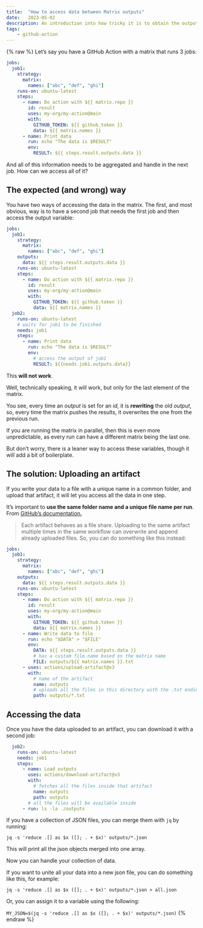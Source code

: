 ```yaml
---
title:  "How to access data between Matrix outputs"
date:   2023-05-02
description: An introduction into how tricky it is to obtain the output from a matrix
tags:
    - github-action
---
```

{% raw %}
Let’s say you have a GitHub Action with a matrix that runs 3 jobs:
```yaml
jobs:
  job1:
    strategy:
      matrix:
        names: ["abc", "def", "ghi"]
    runs-on: ubuntu-latest
    steps:
      - name: Do action with ${{ matrix.repo }}
        id: result
        uses: my-org/my-action@main
        with:
          GITHUB_TOKEN: ${{ github.token }}
          data: ${{ matrix.names }}
      - name: Print data
        run: echo "The data is $RESULT"
        env:
          RESULT: ${{ steps.result.outputs.data }}
```
And all of this information needs to be aggregated and handle in the next job. How can we access all of it?
## The expected (and wrong) way
You have two ways of accessing the data in the matrix. The first, and most obvious, way is to have a second job that needs the first job and then access the output variable:
```yaml
jobs:
  job1:
    strategy:
      matrix:
        names: ["abc", "def", "ghi"]
    outputs:
      data: ${{ steps.result.outputs.data }}
    runs-on: ubuntu-latest
    steps:
      - name: Do action with ${{ matrix.repo }}
        id: result
        uses: my-org/my-action@main
        with:
          GITHUB_TOKEN: ${{ github.token }}
          data: ${{ matrix.names }}
  job2:
    runs-on: ubuntu-latest
    # waits for job1 to be finished
    needs: job1
    steps:
      - name: Print data
        run: echo "The data is $RESULT"
        env:
          # access the output of job1
          RESULT: ${{needs.job1.outputs.data}}
```
This **will not work**.

Well, technically speaking, it will work, but only for the last element of the matrix.

You see, every time an _output_ is set for an _id_, it is **rewriting** the old _output_, so, every time the matrix pushes the results, it overwrites the one from the previous run. 

If you are running the matrix in parallel, then this is even more unpredictable, as every run can have a different matrix being the last one.

But don’t worry, there is a leaner way to access these variables, though it will add a bit of boilerplate.
## The solution: Uploading an artifact
If you write your data to a file with a unique name in a common folder, and upload that artifact, it will let you access all the data in one step.

It’s important to **use the same folder name and a unique file name per run**. From [GitHub’s documentation.](https://github.com/actions/upload-artifact#uploading-to-the-same-artifact)
> Each artifact behaves as a file share. Uploading to the same artifact multiple times in the same workflow can overwrite and append already uploaded files.
So, you can do something like this instead:
```yaml
jobs:
  job1:
    strategy:
      matrix:
        names: ["abc", "def", "ghi"]
    outputs:
      data: ${{ steps.result.outputs.data }}
    runs-on: ubuntu-latest
    steps:
      - name: Do action with ${{ matrix.repo }}
        id: result
        uses: my-org/my-action@main
        with:
          GITHUB_TOKEN: ${{ github.token }}
          data: ${{ matrix.names }}
      - name: Write data to file
        run: echo "$DATA" > "$FILE"
        env:
          DATA: ${{ steps.result.outputs.data }}
          # has a custom file name based on the matrix name
          FILE: outputs/${{ matrix.names }}.txt
      - uses: actions/upload-artifact@v3
        with:
          # name of the artifact
          name: outputs
          # uploads all the files in this directory with the .txt ending
          path: outputs/*.txt
```
## Accessing the data
Once you have the data uploaded to an artifact, you can download it with a second job:
```yaml
  job2:
    runs-on: ubuntu-latest
    needs: job1
    steps:
      - name: Load outputs
        uses: actions/download-artifact@v3
        with:
          # fetches all the files inside that artifact
          name: outputs
          path: outputs
        # all the files will be available inside
      - run: ls -la ./outputs
```
If you have a collection of JSON files, you can merge them with `jq` by running:

`jq -s 'reduce .[] as $x ([]; . + $x)' outputs/*.json`

This will print all the json objects merged into one array.

Now you can handle your collection of data.

If you want to unite all your data into a new json file, you can do something like this, for example:

`jq -s 'reduce .[] as $x ([]; . + $x)' outputs/*.json > all.json`

Or, you can assign it to a variable using the following:

`MY_JSON=$(jq -s 'reduce .[] as $x ([]; . + $x)' outputs/*.json)`
{% endraw %}
